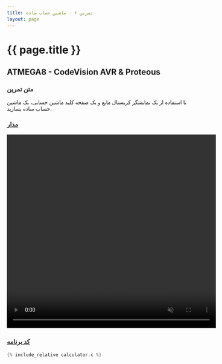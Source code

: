 ```yaml
---
title: تمرین ۶ - ماشین حساب ساده
layout: page
---
```


# {{ page.title }}

## ATMEGA8 - CodeVision AVR & Proteous

### متن تمرین

با استفاده از یک نمایشگر کریستال مایع و یک صفحه کلید ماشین حسابی، یک ماشین حساب ساده بسازید.


### [مدار](calculator.pdsprj)

<video autoplay loop muted playsinline width="554" height="512">
<source src="video.mp4" type="video/mp4" />
<img src="picture.jpg" width="554" height="512" />
</video>

### [کد برنامه](calculator.c)
```c
{% include_relative calculator.c %}
```
